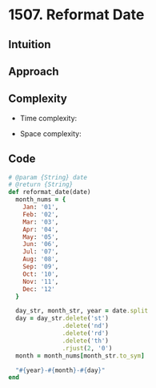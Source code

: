 # 1507. Reformat Date

## Intuition

## Approach
<!-- Describe your approach to solving the problem. -->

## Complexity

- Time complexity:
<!-- Add your time complexity here, e.g. $$O(n)$$ -->

- Space complexity:
<!-- Add your space complexity here, e.g. $$O(n)$$ -->

## Code

```ruby
# @param {String} date
# @return {String}
def reformat_date(date)
  month_nums = {
    Jan: '01',
    Feb: '02',
    Mar: '03',
    Apr: '04',
    May: '05',
    Jun: '06',
    Jul: '07',
    Aug: '08',
    Sep: '09',
    Oct: '10',
    Nov: '11',
    Dec: '12'
  }

  day_str, month_str, year = date.split
  day = day_str.delete('st')
               .delete('nd')
               .delete('rd')
               .delete('th')
               .rjust(2, '0')
  month = month_nums[month_str.to_sym]

  "#{year}-#{month}-#{day}"
end
```
